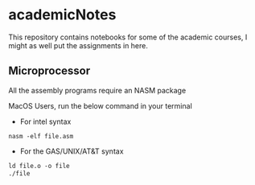# academicNotes
This repository contains notebooks for some of the academic courses, I might as well put the assignments in here. 


## Microprocessor
All the assembly programs require an NASM package 

MacOS Users, run the below command in your terminal 
- For intel syntax
```
nasm -elf file.asm
```
- For the  GAS/UNIX/AT&T syntax
```gcc file.asm
ld file.o -o file
./file
```
